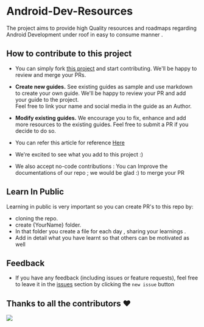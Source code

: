 # Android-Dev-Resources
The project aims  to provide high Quality resources and roadmaps  regarding Android Development under roof in  easy to consume manner .

## How to contribute to this project

- You can simply fork [this project](https://github.com/oreodroiders/Android-Development/) and start contributing. We'll be happy to review and merge your PRs. 
  
- <b>Create new guides.</b>
   See existing guides as sample and use markdown to create your own guide. We'll be happy to review your PR and add your guide to the project.  
  Feel free to link your name and social media in the guide as an Author.
 
- <b>Modify existing guides.</b>
   We encourage you to fix, enhance and add more resources to the existing guides. Feel free to submit a PR if you decide to do so.

- You can refer this article for reference [Here](https://github.com/oreodroiders/Android-Development/blob/64d54d71b6546226ba595a775e36bba020c24669/Flutter/Resources/create_flutter_project.md)
- We're excited to see what you add to this project :)


- We also accept no-code contributions : You can Improve the documentations of our repo ; we would be glad :) to merge your PR


## Learn In Public

Learning in public is very important so you can create PR's to this repo by:
- cloning the repo. 
- create {YourName} folder.
- In that folder you create a file for each day , sharing your learnings .
- Add in detail what you have learnt so that others can be motivated as well

## Feedback

- If you have any feedback (including issues or feature requests), feel free to leave it in the [issues](https://github.com/oreodroiders/Android-Development/issues) section by clicking the `new issue` button



## Thanks to all the contributors ❤️

<a href="https://github.com/oreodroiders/Android-Development/graphs/contributors">
  <img src="https://contrib.rocks/image?repo=oreodroiders/Android-Development" />
</a>

